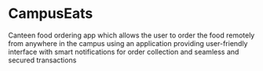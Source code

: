 # CampusEats
Canteen food ordering app which allows the user to order the food remotely from anywhere in the campus using an application providing user-friendly interface with smart notifications for order collection and seamless and secured transactions

